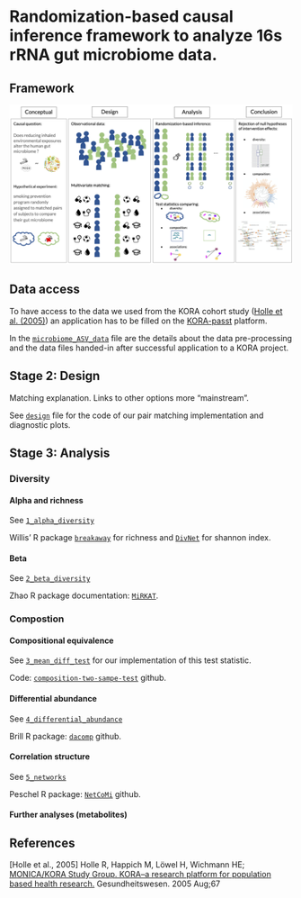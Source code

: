 Randomization-based causal inference framework to analyze 16s rRNA gut microbiome data.
=======================================================================================

Framework
---------

![Image of Graphical abstract](misc/Fig1_graphical_abstract.png)

Data access
-----------

To have access to the data we used from the KORA cohort study ([Holle et
al. (2005)](https://pubmed.ncbi.nlm.nih.gov/16032513/)) an application
has to be filled on the [KORA-passt](https://epi.helmholtz-muenchen.de)
platform.

In the [`microbiome_ASV_data`](microbiome_ASV_data) file are the details
about the data pre-processing and the data files handed-in after
successful application to a KORA project.

Stage 2: Design
---------------

Matching explanation. Links to other options more “mainstream”.

See [`design`](design) file for the code of our pair matching
implementation and diagnostic plots.

Stage 3: Analysis
-----------------

### Diversity

#### Alpha and richness

See [`1_alpha_diversity`](1_alpha_diversity)

Willis’ R package [`breakaway`](https://github.com/adw96/breakaway) for
richness and [`DivNet`](https://github.com/adw96/DivNet) for shannon
index.

#### Beta

See [`2_beta_diversity`](2_beta_diversity)

Zhao R package documentation:
[`MiRKAT`](https://cran.r-project.org/web/packages/MiRKAT/index.html).

### Compostion

#### Compositional equivalence

See [`3_mean_diff_test`](3_mean_diff_test) for our implementation of
this test statistic.

Code:
[`composition-two-sampe-test`](https://github.com/yuanpeicao/composition-two-sampe-test)
github.

#### Differential abundance

See [`4_differential_abundance`](4_differential_abundance)

Brill R package: [`dacomp`](https://github.com/barakbri/dacomp) github.

#### Correlation structure

See [`5_networks`](5_networks)

Peschel R package: [`NetCoMi`](https://github.com/stefpeschel/NetCoMi)
github.

#### Further analyses (metabolites)

References
----------

\[Holle et al., 2005\] Holle R, Happich M, Löwel H, Wichmann HE;
[MONICA/KORA Study Group. KORA–a research platform for population based
health research.](https://pubmed.ncbi.nlm.nih.gov/16032513/)
Gesundheitswesen. 2005 Aug;67
